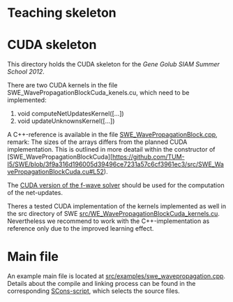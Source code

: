 Teaching skeleton
===

# CUDA skeleton
This directory holds the CUDA skeleton for the *Gene Golub SIAM Summer School 2012*.

There are two CUDA kernels in the file SWE_WavePropagationBlockCuda_kenels.cu, which need to be implemented:
1. void computeNetUpdatesKernel([...])
2. void updateUnknownsKernel([...])

A C++-reference is available in the file [SWE_WavePropagationBlock.cpp](https://github.com/TUM-I5/SWE/blob/master/src/SWE_WavePropagationBlock.cpp), remark: The sizes of the arrays differs from the planned CUDA implementation. This is outlined in more deatail within the constructor of [SWE_WavePropagationBlockCuda][https://github.com/TUM-I5/SWE/blob/3f9a316d196005d39496ce7231a57c6cf3961ec3/src/SWE_WavePropagationBlockCuda.cu#L52).

The [CUDA version of the f-wave solver](https://github.com/TUM-I5/swe_solvers/blob/master/src/solver/FWaveCuda.h) should be used for the computation of the net-updates.

Theres a tested CUDA implementation of the kernels implemented as well in the src directory of SWE [src/WE_WavePropagationBlockCuda_kernels.cu](https://github.com/TUM-I5/SWE/blob/master/src/SWE_WavePropagationBlockCuda_kernels.cu). Nevertheless we recommend to work with the C++-implementation as reference only due to the improved learning effect.

# Main file
An example main file is located at [src/examples/swe_wavepropagation.cpp](https://github.com/TUM-I5/SWE/blob/master/src/examples/swe_wavepropagation.cpp). Details about the compile and linking process can be found in the corresponding [SCons-script](https://github.com/TUM-I5/SWE/blob/master/src/SConscript), which selects the source files.

